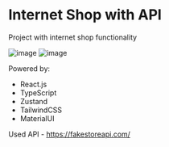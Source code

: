 <h1>Internet Shop with API</h1>

<p>Project with internet shop functionality</p>

![image](https://user-images.githubusercontent.com/94512220/231092817-ce26dc4e-3645-4d12-b59f-6c17ed86cf51.png)
![image](https://user-images.githubusercontent.com/94512220/231092935-d338eeab-8322-4674-81e7-0cb1fc63532a.png)

Powered by: 
<ul>
<li>React.js</li>
<li>TypeScript</li>
<li>Zustand</li>
<li>TailwindCSS</li>
<li>MaterialUI</li>
</ul>

Used API - https://fakestoreapi.com/
